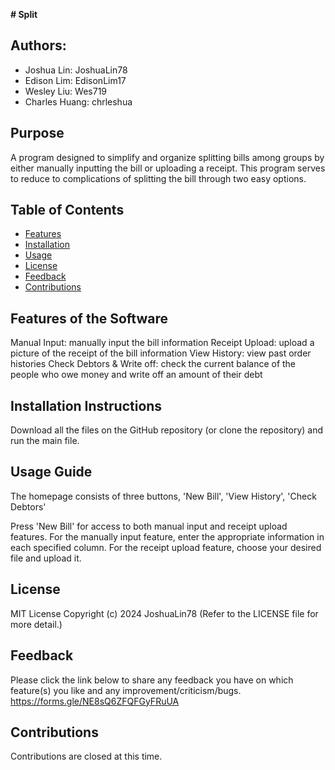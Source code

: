 **# Split**

## Authors:
- Joshua Lin: JoshuaLin78
- Edison Lim: EdisonLim17
- Wesley Liu: Wes719
- Charles Huang: chrleshua

## Purpose 
A program designed to simplify and organize splitting bills among groups by either manually inputting the bill or uploading a receipt. 
This program serves to reduce to complications of splitting the bill through two easy options.

## Table of Contents
- [Features](#features-of-the-software)
- [Installation](#installation-instructions)
- [Usage](#usage-guide)
- [License](#license)
- [Feedback](#feedback)
- [Contributions](#contributions)

## Features of the Software
Manual Input: manually input the bill information
Receipt Upload: upload a picture of the receipt of the bill information
View History: view past order histories
Check Debtors & Write off: check the current balance of the people who owe money and write off an amount of their debt

## Installation Instructions
Download all the files on the GitHub repository (or clone the repository) and run the main file.

## Usage Guide
The homepage consists of three buttons, 'New Bill', 'View History', 'Check Debtors'

Press 'New Bill' for access to both manual input and receipt upload features. For the manually input feature, 
enter the appropriate information in each specified column. For the receipt upload feature, choose your desired file
and upload it.

## License
MIT License
Copyright (c) 2024 JoshuaLin78
(Refer to the LICENSE file for more detail.)

## Feedback 
Please click the link below to share any feedback you have on which feature(s) you like and any improvement/criticism/bugs.
https://forms.gle/NE8sQ6ZFQFGyFRuUA

## Contributions
Contributions are closed at this time.